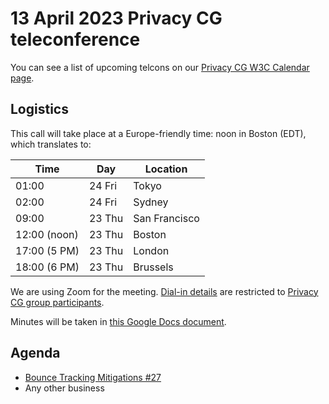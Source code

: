 # 13 April 2023 Privacy CG teleconference

You can see a list of upcoming telcons on our [Privacy CG W3C Calendar page](https://www.w3.org/groups/cg/privacycg/calendar).

## Logistics

This call will take place at a Europe-friendly time: noon in Boston (EDT), which translates to:

| Time         | Day    | Location      |
| ------------ | ------ | ------------- |
| 01:00        | 24 Fri | Tokyo         |
| 02:00        | 24 Fri | Sydney        |
| 09:00        | 23 Thu | San Francisco |
| 12:00 (noon) | 23 Thu | Boston        |
| 17:00 (5 PM) | 23 Thu | London        |
| 18:00 (6 PM) | 23 Thu | Brussels      |

We are using Zoom for the meeting. [Dial-in details](https://lists.w3.org/Archives/Member/internal-privacycg/2021Jun/0000.html) are restricted to [Privacy CG group participants](https://www.w3.org/community/privacycg/participants).

Minutes will be taken in [this Google Docs document](https://docs.google.com/document/d/1DZEhS1UHJ1PKxt5ZwKmn5LZ4bo10UFyNXeLp2dUuzRM/edit#).

## Agenda

* [Bounce Tracking Mitigations #27](https://github.com/privacycg/meetings/issues/27)
* Any other business
